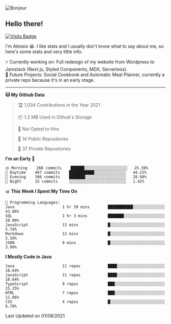![Bonjour](https://i.redd.it/ayih4qogh2a51.png)

## Hello there!
[![Visits Badge](https://badges.pufler.dev/visits/PandaSekh/PandaSekh)](https://alessiofranceschi.me)

I'm Alessio 😀. I like stats and I usually don't know what to say about me, so here's some stats and very little info.

⚡ Currently working on: Full redesign of my website from Wordpress to Jamstack (Next.js, Styled Components, MDX, Serverless).  
🤔 Future Projects: Social Cookbook and Automatic Meal Planner, currently a private repo because it's in an early stage.

---

<!--START_SECTION:waka-->
**🐱 My Github Data** 

> 🏆 1,034 Contributions in the Year 2021
 > 
> 📦 1.2 MB Used in Github's Storage 
 > 
> 🚫 Not Opted to Hire
 > 
> 📜 14 Public Repositories 
 > 
> 🔑 37 Private Repositories  
 > 
**I'm an Early 🐤** 

```text
🌞 Morning    268 commits    ██████░░░░░░░░░░░░░░░░░░░   25.38% 
🌆 Daytime    467 commits    ███████████░░░░░░░░░░░░░░   44.22% 
🌃 Evening    306 commits    ███████░░░░░░░░░░░░░░░░░░   28.98% 
🌙 Night      15 commits     ░░░░░░░░░░░░░░░░░░░░░░░░░   1.42%

```


📊 **This Week I Spent My Time On** 

```text
💬 Programming Languages: 
Java                     1 hr 39 mins        ███████████░░░░░░░░░░░░░░   43.86% 
SQL                      1 hr 3 mins         ███████░░░░░░░░░░░░░░░░░░   28.06% 
JavaScript               13 mins             █░░░░░░░░░░░░░░░░░░░░░░░░   5.74% 
Markdown                 12 mins             █░░░░░░░░░░░░░░░░░░░░░░░░   5.59% 
JSON                     9 mins              █░░░░░░░░░░░░░░░░░░░░░░░░   3.99%

```

**I Mostly Code in Java** 

```text
Java                     11 repos            ████░░░░░░░░░░░░░░░░░░░░░   18.64% 
JavaScript               11 repos            ████░░░░░░░░░░░░░░░░░░░░░   18.64% 
TypeScript               9 repos             ███░░░░░░░░░░░░░░░░░░░░░░   15.25% 
HTML                     7 repos             ███░░░░░░░░░░░░░░░░░░░░░░   11.86% 
CSS                      4 repos             █░░░░░░░░░░░░░░░░░░░░░░░░   6.78%

```



 Last Updated on 01/08/2021
<!--END_SECTION:waka-->
